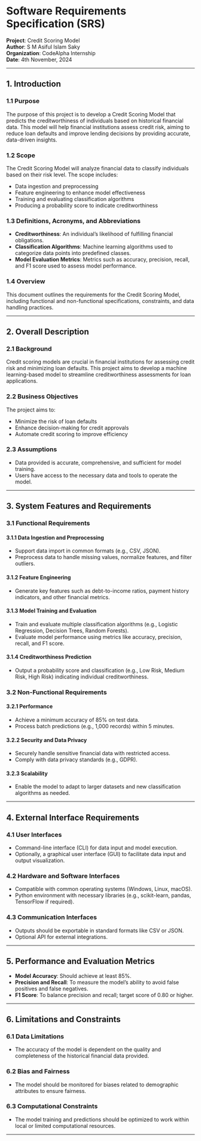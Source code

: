 # Software Requirements Specification (SRS)
**Project**: Credit Scoring Model  
**Author**: S M Asiful Islam Saky  
**Organization**: CodeAlpha Internship  
**Date**: 4th November, 2024

---

## 1. Introduction

### 1.1 Purpose
The purpose of this project is to develop a Credit Scoring Model that predicts the creditworthiness of individuals based on historical financial data. This model will help financial institutions assess credit risk, aiming to reduce loan defaults and improve lending decisions by providing accurate, data-driven insights.

### 1.2 Scope
The Credit Scoring Model will analyze financial data to classify individuals based on their risk level. The scope includes:
- Data ingestion and preprocessing
- Feature engineering to enhance model effectiveness
- Training and evaluating classification algorithms
- Producing a probability score to indicate creditworthiness

### 1.3 Definitions, Acronyms, and Abbreviations
- **Creditworthiness**: An individual’s likelihood of fulfilling financial obligations.
- **Classification Algorithms**: Machine learning algorithms used to categorize data points into predefined classes.
- **Model Evaluation Metrics**: Metrics such as accuracy, precision, recall, and F1 score used to assess model performance.

### 1.4 Overview
This document outlines the requirements for the Credit Scoring Model, including functional and non-functional specifications, constraints, and data handling practices.

---

## 2. Overall Description

### 2.1 Background
Credit scoring models are crucial in financial institutions for assessing credit risk and minimizing loan defaults. This project aims to develop a machine learning-based model to streamline creditworthiness assessments for loan applications.

### 2.2 Business Objectives
The project aims to:
- Minimize the risk of loan defaults
- Enhance decision-making for credit approvals
- Automate credit scoring to improve efficiency

### 2.3 Assumptions
- Data provided is accurate, comprehensive, and sufficient for model training.
- Users have access to the necessary data and tools to operate the model.

---

## 3. System Features and Requirements

### 3.1 Functional Requirements

#### 3.1.1 Data Ingestion and Preprocessing
- Support data import in common formats (e.g., CSV, JSON).
- Preprocess data to handle missing values, normalize features, and filter outliers.

#### 3.1.2 Feature Engineering
- Generate key features such as debt-to-income ratios, payment history indicators, and other financial metrics.

#### 3.1.3 Model Training and Evaluation
- Train and evaluate multiple classification algorithms (e.g., Logistic Regression, Decision Trees, Random Forests).
- Evaluate model performance using metrics like accuracy, precision, recall, and F1 score.

#### 3.1.4 Creditworthiness Prediction
- Output a probability score and classification (e.g., Low Risk, Medium Risk, High Risk) indicating individual creditworthiness.

### 3.2 Non-Functional Requirements

#### 3.2.1 Performance
- Achieve a minimum accuracy of 85% on test data.
- Process batch predictions (e.g., 1,000 records) within 5 minutes.

#### 3.2.2 Security and Data Privacy
- Securely handle sensitive financial data with restricted access.
- Comply with data privacy standards (e.g., GDPR).

#### 3.2.3 Scalability
- Enable the model to adapt to larger datasets and new classification algorithms as needed.

---

## 4. External Interface Requirements

### 4.1 User Interfaces
- Command-line interface (CLI) for data input and model execution.
- Optionally, a graphical user interface (GUI) to facilitate data input and output visualization.

### 4.2 Hardware and Software Interfaces
- Compatible with common operating systems (Windows, Linux, macOS).
- Python environment with necessary libraries (e.g., scikit-learn, pandas, TensorFlow if required).

### 4.3 Communication Interfaces
- Outputs should be exportable in standard formats like CSV or JSON.
- Optional API for external integrations.

---

## 5. Performance and Evaluation Metrics

- **Model Accuracy**: Should achieve at least 85%.
- **Precision and Recall**: To measure the model’s ability to avoid false positives and false negatives.
- **F1 Score**: To balance precision and recall; target score of 0.80 or higher.

---

## 6. Limitations and Constraints

### 6.1 Data Limitations
- The accuracy of the model is dependent on the quality and completeness of the historical financial data provided.

### 6.2 Bias and Fairness
- The model should be monitored for biases related to demographic attributes to ensure fairness.

### 6.3 Computational Constraints
- The model training and predictions should be optimized to work within local or limited computational resources.

---

